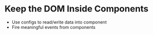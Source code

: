 # Keep the DOM Inside Components

- Use configs to read/write data into component
- Fire meaningful events from components
